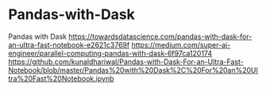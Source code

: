 # Pandas-with-Dask

Pandas with Dask
https://towardsdatascience.com/pandas-with-dask-for-an-ultra-fast-notebook-e2621c3769f
https://medium.com/super-ai-engineer/parallel-computing-pandas-with-dask-6f97ca120174
https://github.com/kunaldhariwal/Pandas-with-Dask-For-an-Ultra-Fast-Notebook/blob/master/Pandas%20with%20Dask%2C%20For%20an%20Ultra%20Fast%20Notebook.ipynb
